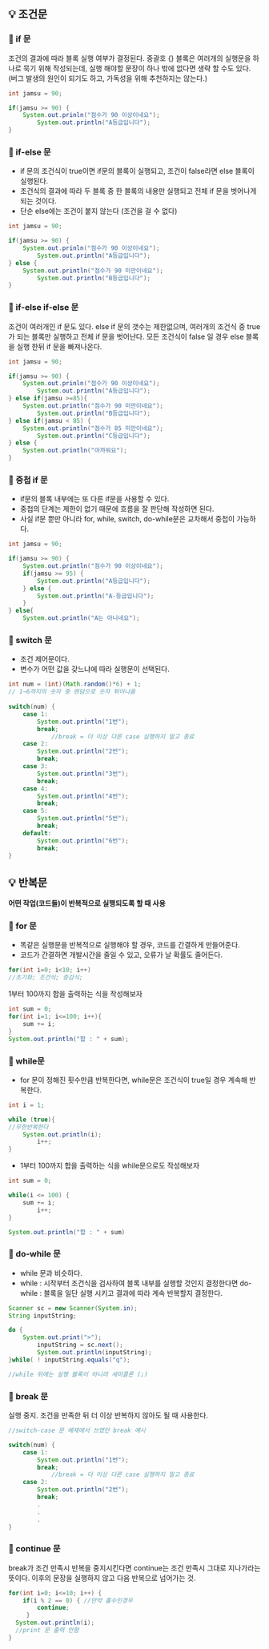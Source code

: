 ## :bulb: 조건문

### :mag_right: if 문

조건의 결과에 따라 블록 실행 여부가 결정된다. 중괄호 {} 블록은 여러개의 실행문을 하나로 묵기 위해 작성되는데, 실행 해야할 문장이 하나 밖에 없다면 생략 할 수도 있다. (버그 발생의 원인이 되기도 하고, 가독성을 위해 추천하지는 않는다.)

```java
int jamsu = 90;

if(jamsu >= 90) {
	System.out.prinln("점수가 90 이상이네요");
    	System.out.println("A등급입니다");
}
```

### :mag_right: if-else 문

- if 문의 조건식이 true이면 if문의 블록이 실행되고, 조건이 false라면 else 블록이 실행된다.
- 조건식의 결과에 따라 두 블록 중 한 블록의 내용만 실행되고 전체 if 문을 벗어나게 되는 것이다.
- 단순 else에는 조건이 붙지 않는다 (조건을 걸 수 없다)

```java
int jamsu = 90;

if(jamsu >= 90) {
	System.out.prinln("점수가 90 이상이네요");
    	System.out.println("A등급입니다");
} else {
	System.out.println("점수가 90 미만이네요");
    	System.out.println("B등급입니다");
}
```



### :mag_right: if-else if-else 문

조건이 여러개인 if 문도 있다. else if 문의 갯수는 제한없으며, 여러개의 조건식 중 true 가 되는 블록만 실행하고 전체 if 문을 벗어난다. 모든 조건식이 false 일 경우 else 블록을 실행 한뒤 if 문을 빠져나온다.

```java
int jamsu = 90;

if(jamsu >= 90) {
	System.out.prinln("점수가 90 이상이네요");
    	System.out.println("A등급입니다");
} else if(jamsu >=85){
	System.out.println("점수가 90 미만이네요");
    	System.out.println("B등급입니다");
} else if(jamsu < 85) {
	System.out.println("점수가 85 미만이네요");
    	System.out.println("C등급입니다");
} else {
	System.out.println("아까워요");
}
```



### :mag_right: 중첩 if 문

- if문의 블록 내부에는 또 다른 if문을 사용할 수 있다.
- 중첩의 단계는 제한이 없기 때문에 흐름을 잘 판단해 작성하면 된다.
- 사실 if문 뿐만 아니라 for, while, switch, do-while문은 교차해서 중첩이 가능하다.

```java
int jamsu = 90;

if(jamsu >= 90) {
	System.out.println("점수가 90 이상이네요");
	if(jamsu >= 95) {
    	System.out.println("A등급입니다");
	} else {
		System.out.println("A-등급입니다");
	}
} else{
	System.out.println("A는 아니네요");
```



### :mag_right: switch 문

- 조건 제어문이다.
- 변수가 어떤 값을 갖느냐에 따라 실행문이 선택된다.

```java
int num = (int)(Math.random()*6) + 1;
// 1~6까지의 숫자 중 랜덤으로 숫자 튀어나옴
		
switch(num) {
	case 1:
		System.out.println("1번");
		break;
        	//break = 더 이상 다른 case 실행하지 말고 종료
	case 2:
		System.out.println("2번");
		break;
	case 3:
		System.out.println("3번");
		break;
	case 4:
		System.out.println("4번");
		break;
	case 5:
		System.out.println("5번");
		break;
	default:
		System.out.println("6번");
		break;
}
```

## :bulb: 반복문

**어떤 작업(코드들)이 반복적으로 실행되도록 할 때 사용**

### :mag_right: for 문

- 똑같은 실행문을 반복적으로 실행해야 할 경우, 코드를 간결하게 만들어준다.
- 코드가 간결하면 개발시간을 줄일 수 있고, 오류가 날 확률도 줄어든다.

```java
for(int i=0; i<10; i++)
//초기화; 조건식; 증감식;
```

1부터 100까지 합을 출력하는 식을 작성해보자

```java
int sum = 0;
for(int i=1; i<=100; i++){
	sum += i;
}
System.out.println("합 : " + sum);
```

### :mag_right: while문

- for 문이 정해진 횟수만큼 반복한다면, while문은 조건식이 true일 경우 계속해 반복한다.

```java
int i = 1;

while (true){
//무한반복한다
	System.out.println(i);
    	i++;
}
```

- 1부터 100까지 합을 출력하는 식을 while문으로도 작성해보자

```java
int sum = 0;

while(i <= 100) {
	sum += i;
    	i++;
}

System.out.println("합 : " + sum)
```

### :mag_right: do-while 문

- while 문과 비슷하다.
- while : 시작부터 조건식을 검사하여 블록 내부를 실행할 것인지 결정한다면
  do-while : 블록을 일단 실행 시키고 결과에 따라 계속 반복할지 결정한다.

```java
Scanner sc = new Scanner(System.in);
String inputString;

do {
	System.out.print(">");
    	inputString = sc.next();
        System.out.println(inputString);
}while( ! inputString.equals("q");

//while 뒤에는 실행 블록이 아니라 세미콜론 (;)
```

### :mag_right: break 문

실행 중지. 조건을 만족한 뒤 더 이상 반복하지 않아도 될 때 사용한다.

```java
//switch-case 문 예제에서 쓰였던 break 예시

switch(num) {
	case 1:
		System.out.println("1번");
		break;
        	//break = 더 이상 다른 case 실행하지 말고 종료
	case 2:
		System.out.println("2번");
		break;
        .
        .
        .
}
```

### :mag_right: continue 문

break가 조건 만족시 반복을 중지시킨다면 continue는 조건 만족시 그대로 지나가라는 뜻이다. 이후의 문장을 실행하지 않고 다음 반복으로 넘어가는 것.

```java
for(int i=0; i<=10; i++) {
	if(i % 2 == 0) { //만약 홀수인경우
		continue;
     }
  System.out.println(i);
  //print 문 출력 안함
}
```

